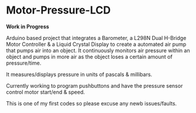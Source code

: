 # Motor-Pressure-LCD

**Work in Progress**

Arduino based project that integrates a Barometer, a L298N Dual H-Bridge Motor Controller & a Liquid Crystal Display to
create a automated air pump that pumps air into an object. It continuously monitors air pressure within an object and pumps in more air as the object loses a certain amount of pressure/time.

It measures/displays pressure in units of pascals & millibars.

Currently working to program pushbuttons and have the pressure sensor control motor start/end & speed.

This is one of my first codes so please excuse any newb issues/faults.

